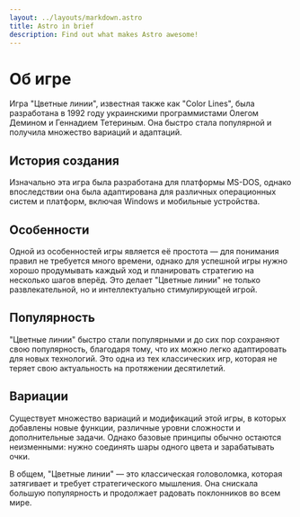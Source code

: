```yaml
---
layout: ../layouts/markdown.astro
title: Astro in brief
description: Find out what makes Astro awesome!
---
```


# Об игре

Игра "Цветные линии", известная также как "Color Lines", была разработана в 1992 году украинскими программистами Олегом Демином и Геннадием Тетериным. Она быстро стала популярной и получила множество вариаций и адаптаций.

## История создания

Изначально эта игра была разработана для платформы MS-DOS, однако впоследствии она была адаптирована для различных операционных систем и платформ, включая Windows и мобильные устройства.

## Особенности

Одной из особенностей игры является её простота — для понимания правил не требуется много времени, однако для успешной игры нужно хорошо продумывать каждый ход и планировать стратегию на несколько шагов вперёд. Это делает "Цветные линии" не только развлекательной, но и интеллектуально стимулирующей игрой.

## Популярность

"Цветные линии" быстро стали популярными и до сих пор сохраняют свою популярность, благодаря тому, что их можно легко адаптировать для новых технологий. Это одна из тех классических игр, которая не теряет свою актуальность на протяжении десятилетий.

## Вариации

Существует множество вариаций и модификаций этой игры, в которых добавлены новые функции, различные уровни сложности и дополнительные задачи. Однако базовые принципы обычно остаются неизменными: нужно соединять шары одного цвета и зарабатывать очки.

В общем, "Цветные линии" — это классическая головоломка, которая затягивает и требует стратегического мышления. Она снискала большую популярность и продолжает радовать поклонников во всем мире.
